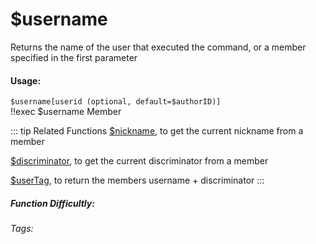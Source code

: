 # $username
Returns the name of the user that executed the command, or a member specified in the first parameter

#### Usage: 
`$username[userid (optional, default=$authorID)]`
<br/>
<discord-messages>
	<discord-message :bot="false" role-color="#ffcc9a" author="Member">
		!!exec $username
	</discord-message>
	<discord-message :bot="true" role-color="#0099ff" author="Custom Command" avatar="https://media.discordapp.net/avatars/725721249652670555/781224f90c3b841ba5b40678e032f74a.webp">
		Member
	</discord-message>
</discord-messages>

::: tip Related Functions
[$nickname](../Member/nickname.md), to get the current nickname from a member

[$discriminator](../Member/discriminator.md), to get the current discriminator from a member

[$userTag](../Member/userTag.md), to return the members username + discriminator
:::

##### Function Difficultly: <Badge type="tip" text="Easy" vertical="middle" /> 
###### Tags: <Badge type="tip" text="name" vertical="middle" /> <Badge type="tip" text="username" vertical="middle" /> <Badge type="tip" text="nickname" vertical="middle" /> <Badge type="tip" text="Names" vertical="middle" /> <Badge type="tip" text="userID" vertical="middle" />